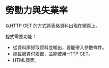 # 勞動力與失業率 
以HTTP GET 的方式將表格資料出現在網頁上。

程式需要功能：
+ 從資料庫抓取資料並輸出，要能帶入參數條件。
+ 掛載網頁伺服器，並能使用HTTP GET。
+ HTML頁面。


